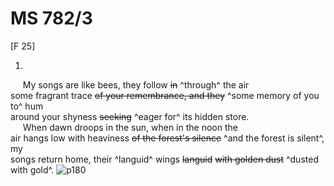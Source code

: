 # MS 782/3

[F 25]

1. 

&nbsp;&nbsp;&nbsp;&nbsp;&nbsp;My songs are like bees, they follow ~~in~~ ^through^ the air \
some fragrant trace ~~of your remembrance, and they~~ ^some memory of you to^ hum \
around your shyness ~~seeking~~ ^eager for^ its hidden store. \
&nbsp;&nbsp;&nbsp;&nbsp;&nbsp;When dawn droops in the sun, when in the noon the \
air hangs low with heaviness ~~of the forest's silence~~ ^and the forest is silent^, my \
songs return home, their ^languid^ wings ~~languid~~ ~~with golden dust~~ ^dusted with gold^.
![p180](MS782_3-180.jpg)
